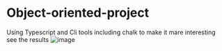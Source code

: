 # Object-oriented-project
Using Typescript and Cli tools including chalk to make it mare interesting  
see the results 
![image](https://github.com/AlizayAyesha/Object-oriented-project/assets/68489612/3326eccd-d608-45d3-a464-5990ce25fbaf)
